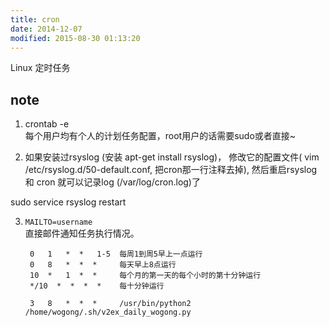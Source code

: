 ```yaml
---
title: cron
date: 2014-12-07
modified: 2015-08-30 01:13:20
---
```



Linux 定时任务

## note
1. crontab -e  
每个用户均有个人的计划任务配置，root用户的话需要sudo或者直接~

2. 如果安装过rsyslog (安装 apt-get install rsyslog)，
修改它的配置文件( vim /etc/rsyslog.d/50-default.conf, 把cron那一行注释去掉), 然后重启rsyslog 和 cron 就可以记录log (/var/log/cron.log)了

sudo service rsyslog restart

3. `MAILTO=username`  
直接邮件通知任务执行情况。

    
        0   1   *  *   1-5  每周1到周5早上一点运行
        0   8   *  *  *     每天早上8点运行
        10  *   1  *  *     每个月的第一天的每个小时的第十分钟运行
        */10  *  *  *  *    每十分钟运行
        
        3   8   *  *  *     /usr/bin/python2 /home/wogong/.sh/v2ex_daily_wogong.py

